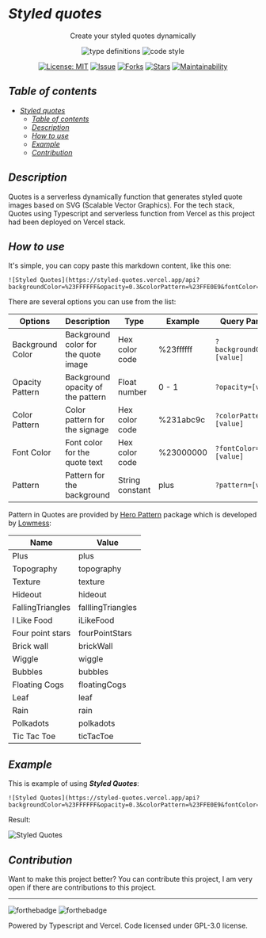# _Styled quotes_

<div align="center">
<p>Create your styled quotes dynamically</p>

![type definitions](https://img.shields.io/npm/types/typescript?style=flat-square)
![code style](https://img.shields.io/badge/code_style-prettier-ff69b4.svg?style=flat-square)

[![License: MIT](https://img.shields.io/badge/License-MIT-yellow.svg)](https://raw.githubusercontent.com/alexrogalskiy/quotes/master/LICENSE?token=AH44ZFH7IF2KSEDK7LSIW3C7YOFYC)
[![Issue](https://img.shields.io/github/issues/alexrogalskiy/quotes)](https://img.shields.io/github/issues/alexrogalskiy/quotes)
[![Forks](https://img.shields.io/github/forks/alexrogalskiy/quotes)](https://img.shields.io/github/forks/alexrogalskiy/quotes)
[![Stars](https://img.shields.io/github/stars/alexrogalskiy/quotes)](https://img.shields.io/github/stars/alexrogalskiy/quotes)
[![Maintainability](https://api.codeclimate.com/v1/badges/f264cd43073e2c5ea56b/maintainability)](https://codeclimate.com/github/AlexRogalskiy/quotes/maintainability)

</div>

## _Table of contents_

<!--ts-->
   * [<em>Styled quotes</em>](#styled-quotes)
      * [<em>Table of contents</em>](#table-of-contents)
      * [<em>Description</em>](#description)
      * [<em>How to use</em>](#how-to-use)
      * [<em>Example</em>](#example)
      * [<em>Contribution</em>](#contribution)

<!-- Added by: runner, at: Sat Feb 13 16:30:44 UTC 2021 -->

<!--te-->

## _Description_

Quotes is a serverless dynamically function that generates styled quote images based on SVG (Scalable Vector Graphics).
For the tech stack, Quotes using Typescript and serverless function from Vercel as this project had been deployed on Vercel stack.

## _How to use_

It's simple, you can copy paste this markdown content, like this one:

```
![Styled Quotes](https://styled-quotes.vercel.app/api?backgroundColor=%23FFFFFF&opacity=0.3&colorPattern=%23FFE0E9&fontColor=%230A83DC)
```

There are several options you can use from the list:

|  Options         | Description                            |   Type            | Example       | Query Params                   | 
| ---------------- | -------------------------------------- | ----------------- | ------------- | ------------------------------ |
| Background Color | Background color for the quote image   | Hex color code    | %23ffffff     | ```?backgroundColor=[value]``` |
| Opacity Pattern  | Background opacity of the pattern      | Float number      | 0 - 1         | ```?opacity=[value]```         |
| Color Pattern    | Color pattern for the signage          | Hex color code    | %231abc9c     | ```?colorPattern=[value]```    |
| Font Color       | Font color for the quote text          | Hex color code    | %23000000     | ```?fontColor=[value]```       |
| Pattern          | Pattern for the background             | String constant   | plus          | ```?pattern=[value]```         |

Pattern in Quotes are provided by [Hero Pattern](https://github.com/lowmess/hero-patterns) package which is developed by [Lowmess](https://github.com/lowmess/): 

| Name              | Value             | 
| ----------------- | ----------------- |
| Plus              | plus              |
| Topography        | topography        |
| Texture           | texture           |
| Hideout           | hideout           |
| FallingTriangles  | falllingTriangles |
| I Like Food       | iLikeFood         |
| Four point stars  | fourPointStars    |
| Brick wall        | brickWall         |
| Wiggle            | wiggle            |
| Bubbles           | bubbles           |
| Floating Cogs     | floatingCogs      |
| Leaf              | leaf              |
| Rain              | rain              |
| Polkadots         | polkadots         |
| Tic Tac Toe       | ticTacToe         |

## _Example_

This is example of using _**Styled Quotes**_:

```
![Styled Quotes](https://styled-quotes.vercel.app/api?backgroundColor=%23FFFFFF&opacity=0.3&colorPattern=%23FFE0E9&fontColor=%230A83DC)
```

Result:

![Styled Quotes](https://styled-quotes.vercel.app/api?backgroundColor=%23FFFFFF&opacity=0.3&colorPattern=%23FFE0E9&fontColor=%230A83DC)

## _Contribution_

Want to make this project better? You can contribute this project, I am very open if there are contributions to this project.

---

![forthebadge](https://forthebadge.com/images/badges/built-with-love.svg)
![forthebadge](https://forthebadge.com/images/badges/made-with-typescript.svg)

Powered by Typescript and Vercel. Code licensed under GPL-3.0 license.

